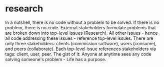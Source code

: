 research
========

In a nutshell, there is no code without a problem to be solved. If there is no problem, there is no code. External stakeholders formulate problems that are broken down into top-level issues (Research). All other issues - hence all code addressing these issues - reference top-level issues. There are only three stakeholders: clients (commission software), users (consume), and peers (collaborate). Each top-level issue references stakeholders via tags: client, user, peer. The gist of it: Anyone at anytime sees any code solving someone's problem - Life has a purpose.

